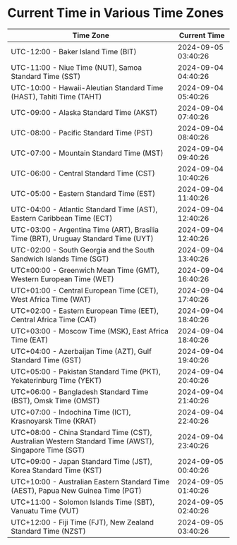 # Current Time in Various Time Zones

| Time Zone | Current Time |
|-----------|--------------|
| UTC-12:00 - Baker Island Time (BIT) | 2024-09-05 03:40:26 |
| UTC-11:00 - Niue Time (NUT), Samoa Standard Time (SST) | 2024-09-04 04:40:26 |
| UTC-10:00 - Hawaii-Aleutian Standard Time (HAST), Tahiti Time (TAHT) | 2024-09-04 05:40:26 |
| UTC-09:00 - Alaska Standard Time (AKST) | 2024-09-04 07:40:26 |
| UTC-08:00 - Pacific Standard Time (PST) | 2024-09-04 08:40:26 |
| UTC-07:00 - Mountain Standard Time (MST) | 2024-09-04 09:40:26 |
| UTC-06:00 - Central Standard Time (CST) | 2024-09-04 10:40:26 |
| UTC-05:00 - Eastern Standard Time (EST) | 2024-09-04 11:40:26 |
| UTC-04:00 - Atlantic Standard Time (AST), Eastern Caribbean Time (ECT) | 2024-09-04 12:40:26 |
| UTC-03:00 - Argentina Time (ART), Brasília Time (BRT), Uruguay Standard Time (UYT) | 2024-09-04 12:40:26 |
| UTC-02:00 - South Georgia and the South Sandwich Islands Time (SGT) | 2024-09-04 13:40:26 |
| UTC±00:00 - Greenwich Mean Time (GMT), Western European Time (WET) | 2024-09-04 16:40:26 |
| UTC+01:00 - Central European Time (CET), West Africa Time (WAT) | 2024-09-04 17:40:26 |
| UTC+02:00 - Eastern European Time (EET), Central Africa Time (CAT) | 2024-09-04 18:40:26 |
| UTC+03:00 - Moscow Time (MSK), East Africa Time (EAT) | 2024-09-04 18:40:26 |
| UTC+04:00 - Azerbaijan Time (AZT), Gulf Standard Time (GST) | 2024-09-04 19:40:26 |
| UTC+05:00 - Pakistan Standard Time (PKT), Yekaterinburg Time (YEKT) | 2024-09-04 20:40:26 |
| UTC+06:00 - Bangladesh Standard Time (BST), Omsk Time (OMST) | 2024-09-04 21:40:26 |
| UTC+07:00 - Indochina Time (ICT), Krasnoyarsk Time (KRAT) | 2024-09-04 22:40:26 |
| UTC+08:00 - China Standard Time (CST), Australian Western Standard Time (AWST), Singapore Time (SGT) | 2024-09-04 23:40:26 |
| UTC+09:00 - Japan Standard Time (JST), Korea Standard Time (KST) | 2024-09-05 00:40:26 |
| UTC+10:00 - Australian Eastern Standard Time (AEST), Papua New Guinea Time (PGT) | 2024-09-05 01:40:26 |
| UTC+11:00 - Solomon Islands Time (SBT), Vanuatu Time (VUT) | 2024-09-05 02:40:26 |
| UTC+12:00 - Fiji Time (FJT), New Zealand Standard Time (NZST) | 2024-09-05 03:40:26 |
